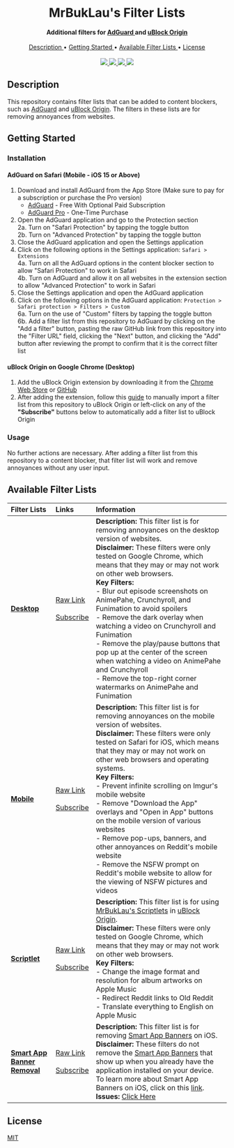 <h1 align="center">
  MrBukLau's Filter Lists
</h1>

<div align="center">
  <b>
    Additional filters for
    <a href="https://adguard.com/">
      AdGuard
    </a>
    and
    <a href="https://github.com/gorhill/uBlock">
      uBlock Origin
    </a>
  </b>
  <br>
  <br>
  <a href="#description">
    Description
  </a>
  •
  <a href="#getting-started">
    Getting Started
  </a>
  •
  <a href="#available-filter-lists">
    Available Filter Lists
  </a>
  •
  <a href="#license">
    License
  </a>
  <br>
  <br>
  <a href="https://developer.mozilla.org/en-US/docs/Web/JavaScript">
    <img src="https://img.shields.io/badge/Language-JavaScript-F7DF1E?style=for-the-badge&logo=javascript">
  </a>
  <a href="https://github.com/MrBukLau/filter-lists/blob/master/LICENSE">
    <img src="https://img.shields.io/badge/License-MIT-181717?style=for-the-badge&logo=github">
  </a>
  <a href="https://kb.adguard.com/en/general/how-to-create-your-own-ad-filters">
    <img src="https://img.shields.io/badge/Syntax-AdGuard-68BC71?style=for-the-badge&logo=adguard">
  </a>
  <a href="https://github.com/gorhill/uBlock/wiki/Static-filter-syntax">
    <img src="https://img.shields.io/badge/Syntax-uBlock%20Origin-800000?style=for-the-badge&logo=ublock-origin">
  </a>
</div>

## Description
This repository contains filter lists that can be added to content blockers, such as [AdGuard][AdGuard Website Link] and [uBlock Origin][uBlock Origin GitHub Link]. The filters in these lists are for removing annoyances from websites.

## Getting Started
### Installation
#### AdGuard on Safari (Mobile - iOS 15 or Above)
1. Download and install AdGuard from the App Store (Make sure to pay for a subscription or purchase the Pro version)
    - [AdGuard][AdGuard App Store Link] - Free With Optional Paid Subscription
    - [AdGuard Pro][AdGuard Pro App Store Link] - One-Time Purchase
2. Open the AdGuard application and go to the Protection section
    <br>
    2a. Turn on "Safari Protection" by tapping the toggle button
    <br>
    2b. Turn on "Advanced Protection" by tapping the toggle button
3. Close the AdGuard application and open the Settings application
4. Click on the following options in the Settings application: `Safari > Extensions`
    <br>
    4a. Turn on all the AdGuard options in the content blocker section to allow "Safari Protection" to work in Safari
    <br>
    4b. Turn on AdGuard and allow it on all websites in the extension section to allow "Advanced Protection" to work in Safari
5. Close the Settings application and open the AdGuard application
6. Click on the following options in the AdGuard application: `Protection > Safari protection > Filters > Custom`
    <br>
    6a. Turn on the use of "Custom" filters by tapping the toggle button
    <br>
    6b. Add a filter list from this repository to AdGuard by clicking on the "Add a filter" button, pasting the raw GitHub link from this repository into the "Filter URL" field, clicking the "Next" button, and clicking the "Add" button after reviewing the prompt to confirm that it is the correct filter list
#### uBlock Origin on Google Chrome (Desktop)
1. Add the uBlock Origin extension by downloading it from the [Chrome Web Store][uBlock Origin Chrome Web Store Link] or [GitHub][uBlock Origin GitHub Link]
2. After adding the extension, follow this [guide][uBlock Origin Guide] to manually import a filter list from this repository to uBlock Origin or left-click on any of the **"Subscribe"** buttons below to automatically add a filter list to uBlock Origin
### Usage
No further actions are necessary. After adding a filter list from this repository to a content blocker, that filter list will work and remove annoyances without any user input.

## Available Filter Lists
| **Filter Lists** | **Links** | **Information** |
|:-----------------|:----------|:----------------|
| **[Desktop][Desktop List]** | [Raw Link][Desktop Raw] <br><br> [Subscribe][Desktop Subscription] | **Description:** This filter list is for removing annoyances on the desktop version of websites. <br> **Disclaimer:** These filters were only tested on Google Chrome, which means that they may or may not work on other web browsers. <br> **Key Filters:** <br> - Blur out episode screenshots on AnimePahe, Crunchyroll, and Funimation to avoid spoilers <br> - Remove the dark overlay when watching a video on Crunchyroll and Funimation <br> - Remove the play/pause buttons that pop up at the center of the screen when watching a video on AnimePahe and Crunchyroll <br> - Remove the top-right corner watermarks on AnimePahe and Funimation
| **[Mobile][Mobile List]** | [Raw Link][Mobile Raw] <br><br> [Subscribe][Mobile Subscription] | **Description:** This filter list is for removing annoyances on the mobile version of websites. <br> **Disclaimer:** These filters were only tested on Safari for iOS, which means that they may or may not work on other web browsers and operating systems. <br> **Key Filters:** <br> - Prevent infinite scrolling on Imgur's mobile website <br> - Remove "Download the App" overlays and "Open in App" buttons on the mobile version of various websites <br> - Remove pop-ups, banners, and other annoyances on Reddit's mobile website <br> - Remove the NSFW prompt on Reddit's mobile website to allow for the viewing of NSFW pictures and videos
| **[Scriptlet][Scriptlet List]** | [Raw Link][Scriptlet Raw] <br><br> [Subscribe][Scriptlet Subscription] | **Description:** This filter list is for using [MrBukLau's Scriptlets][Scriptlet Link] in [uBlock Origin][uBlock Origin GitHub Link]. <br> **Disclaimer:** These filters were only tested on Google Chrome, which means that they may or may not work on other web browsers. <br> **Key Filters:** <br> - Change the image format and resolution for album artworks on Apple Music <br> - Redirect Reddit links to Old Reddit <br> - Translate everything to English on Apple Music
| **[Smart App Banner Removal][Smart App Banner Removal List]** | [Raw Link][Smart App Banner Removal Raw] <br><br> [Subscribe][Smart App Banner Removal Subscription] | **Description:** This filter list is for removing [Smart App Banners][Smart App Banners Apple View Link] on iOS. <br> **Disclaimer:** These filters do not remove the [Smart App Banners][Smart App Banners Apple Open Link] that show up when you already have the application installed on your device. To learn more about Smart App Banners on iOS, click on this [link][Smart App Banners Apple Link]. <br> **Issues:** [Click Here][Smart App Banners Issues Link]

## License
[MIT](https://github.com/MrBukLau/filter-lists/blob/master/LICENSE)

<!-- Application Links -->
[AdGuard App Store Link]: https://apps.apple.com/us/app/adguard-adblock-privacy/id1047223162
[AdGuard Pro App Store Link]: https://apps.apple.com/us/app/adguard-pro-adblock-privacy/id1126386264
[AdGuard Website Link]: https://adguard.com/
[uBlock Origin Chrome Web Store Link]: https://chrome.google.com/webstore/detail/ublock-origin/cjpalhdlnbpafiamejdnhcphjbkeiagm
[uBlock Origin GitHub Link]: https://github.com/gorhill/uBlock

<!-- Filter Lists -->
[Desktop List]: https://github.com/MrBukLau/filter-lists/blob/master/filters/desktopfilters.txt
[Mobile List]: https://github.com/MrBukLau/filter-lists/blob/master/filters/mobilefilters.txt
[Scriptlet List]: https://github.com/MrBukLau/filter-lists/blob/master/scriptlets/scriptletfilters.txt
[Smart App Banner Removal List]: https://github.com/MrBukLau/filter-lists/blob/master/filters/smartappbannerremovalfilters.txt

<!-- Information Links -->
[Scriptlet Link]: https://github.com/MrBukLau/filter-lists/blob/master/scriptlets/scriptlets.js
[Smart App Banners Apple Link]: https://developer.apple.com/documentation/webkit/promoting_apps_with_smart_app_banners
[Smart App Banners Apple Open Link]: https://docs-assets.developer.apple.com/published/c55cd28f16/rendered2x-1605721896.png
[Smart App Banners Apple View Link]: https://docs-assets.developer.apple.com/published/20ab7d726b/rendered2x-1605721898.png
[Smart App Banners Issues Link]: https://github.com/MrBukLau/filter-lists/issues/2
[uBlock Origin Guide]: https://github.com/gorhill/uBlock/wiki/Filter-lists-from-around-the-web

<!-- Raw Lists -->
[Desktop Raw]: https://github.com/MrBukLau/filter-lists/raw/master/filters/desktopfilters.txt
[Mobile Raw]: https://github.com/MrBukLau/filter-lists/raw/master/filters/mobilefilters.txt
[Scriptlet Raw]: https://github.com/MrBukLau/filter-lists/raw/master/scriptlets/scriptletfilters.txt
[Smart App Banner Removal Raw]: https://github.com/MrBukLau/filter-lists/raw/master/filters/smartappbannerremovalfilters.txt

<!-- Subscription Lists -->
[Desktop Subscription]: https://subscribe.adblockplus.org/?location=https://github.com/MrBukLau/filter-lists/raw/master/filters/desktopfilters.txt&title=MrBukLau%27s%20Desktop%20Filters
[Mobile Subscription]: https://subscribe.adblockplus.org/?location=https://github.com/MrBukLau/filter-lists/raw/master/filters/mobilefilters.txt&title=MrBukLau%27s%20Mobile%20Filters
[Scriptlet Subscription]: https://subscribe.adblockplus.org/?location=https://github.com/MrBukLau/filter-lists/raw/master/scriptlets/scriptletfilters.txt&title=MrBukLau%27s%20Scriptlet%20Filters
[Smart App Banner Removal Subscription]: https://subscribe.adblockplus.org/?location=https://github.com/MrBukLau/filter-lists/raw/master/filters/smartappbannerremovalfilters.txt&title=MrBukLau%27s%20Smart%20App%20Banner%20Removal%20Filters
